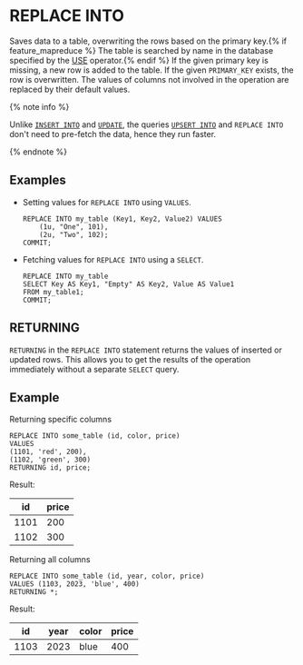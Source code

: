 # REPLACE INTO

Saves data to a table, overwriting the rows based on the primary key.{% if feature_mapreduce %}  The table is searched by name in the database specified by the [USE](use.md) operator.{% endif %} If the given primary key is missing, a new row is added to the table. If the given `PRIMARY_KEY` exists, the row is overwritten. The values of columns not involved in the operation are replaced by their default values.

{% note info %}

Unlike [`INSERT INTO`](insert_into.md) and [`UPDATE`](update.md), the queries [`UPSERT INTO`](upsert_into.md) and `REPLACE INTO` don't need to pre-fetch the data, hence they run faster.

{% endnote %}

## Examples

* Setting values for `REPLACE INTO` using `VALUES`.

  ```yql
  REPLACE INTO my_table (Key1, Key2, Value2) VALUES
      (1u, "One", 101),
      (2u, "Two", 102);
  COMMIT;
  ```

* Fetching values for `REPLACE INTO` using a `SELECT`.

  ```yql
  REPLACE INTO my_table
  SELECT Key AS Key1, "Empty" AS Key2, Value AS Value1
  FROM my_table1;
  COMMIT;
  ```

## RETURNING

`RETURNING` in the `REPLACE INTO` statement returns the values of inserted or updated rows. This allows you to get the results of the operation immediately without a separate `SELECT` query.

## Example

Returning specific columns

```
REPLACE INTO some_table (id, color, price)
VALUES
(1101, 'red', 200),
(1102, 'green', 300)
RETURNING id, price;
```

Result:

|id|price|
|-|-|
|1101|200|
|1102|300|

Returning all columns

```
REPLACE INTO some_table (id, year, color, price)
VALUES (1103, 2023, 'blue', 400)
RETURNING *;
```

Result:

|id|year|color|price|
|-|-|-|-|
|1103|2023|blue|400|
